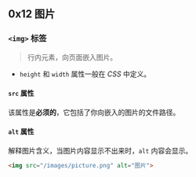 ## 0x12 图片

### `<img>` 标签

> 行内元素，向页面嵌入图片。

- `height` 和 `width` 属性一般在 $CSS$ 中定义。

#### `src` 属性

该属性是**必须的**，它包括了你向嵌入的图片的文件路径。

#### `alt` 属性

解释图片含义，当图片内容显示不出来时，`alt` 内容会显示。

```html
<img src="/images/picture.png" alt="图片">
```